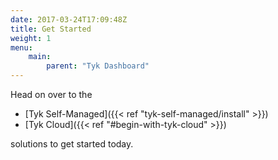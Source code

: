 ```yaml
---
date: 2017-03-24T17:09:48Z
title: Get Started
weight: 1
menu: 
    main:
        parent: "Tyk Dashboard"
---
```


Head on over to the 
* [Tyk Self-Managed]({{< ref "tyk-self-managed/install" >}})
* [Tyk Cloud]({{< ref "#begin-with-tyk-cloud" >}})

solutions to get started today.